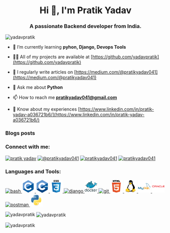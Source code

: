 <h1 align="center">Hi 👋, I'm Pratik Yadav</h1>
<h3 align="center">A passionate Backend developer from India.</h3>

<p align="left"> <img src="https://komarev.com/ghpvc/?username=yadavpratik&label=Profile%20views&color=0e75b6&style=flat" alt="yadavpratik" /> </p>

- 🌱 I’m currently learning **pyhon, Django, Devops Tools**

- 👨‍💻 All of my projects are available at [https://github.com/yadavpratik](https://github.com/yadavpratik)

- 📝 I regularly write articles on [https://medium.com/@pratikyadav041](https://medium.com/@pratikyadav041)

- 💬 Ask me about **Python**

- 📫 How to reach me **pratikyadav041@gmail.com**

- 📄 Know about my experiences [https://www.linkedin.com/in/pratik-yadav-a036721b6/](https://www.linkedin.com/in/pratik-yadav-a036721b6/)

### Blogs posts
<!-- BLOG-POST-LIST:START -->
<!-- BLOG-POST-LIST:END -->

<h3 align="left">Connect with me:</h3>
<p align="left">
<a href="https://linkedin.com/in/pratik yadav" target="blank"><img align="center" src="https://raw.githubusercontent.com/rahuldkjain/github-profile-readme-generator/master/src/images/icons/Social/linked-in-alt.svg" alt="pratik yadav" height="30" width="40" /></a>
<a href="https://medium.com/@pratikyadav041" target="blank"><img align="center" src="https://raw.githubusercontent.com/rahuldkjain/github-profile-readme-generator/master/src/images/icons/Social/medium.svg" alt="@pratikyadav041" height="30" width="40" /></a>
<a href="https://www.hackerrank.com/pratikyadav041" target="blank"><img align="center" src="https://raw.githubusercontent.com/rahuldkjain/github-profile-readme-generator/master/src/images/icons/Social/hackerrank.svg" alt="pratikyadav041" height="30" width="40" /></a>
<a href="https://auth.geeksforgeeks.org/user/pratikyadav041" target="blank"><img align="center" src="https://raw.githubusercontent.com/rahuldkjain/github-profile-readme-generator/master/src/images/icons/Social/geeks-for-geeks.svg" alt="pratikyadav041" height="30" width="40" /></a>
</p>

<h3 align="left">Languages and Tools:</h3>
<p align="left"> <a href="https://www.gnu.org/software/bash/" target="_blank" rel="noreferrer"> <img src="https://www.vectorlogo.zone/logos/gnu_bash/gnu_bash-icon.svg" alt="bash" width="40" height="40"/> </a> <a href="https://www.cprogramming.com/" target="_blank" rel="noreferrer"> <img src="https://raw.githubusercontent.com/devicons/devicon/master/icons/c/c-original.svg" alt="c" width="40" height="40"/> </a> <a href="https://www.w3schools.com/cpp/" target="_blank" rel="noreferrer"> <img src="https://raw.githubusercontent.com/devicons/devicon/master/icons/cplusplus/cplusplus-original.svg" alt="cplusplus" width="40" height="40"/> </a> <a href="https://www.w3schools.com/css/" target="_blank" rel="noreferrer"> <img src="https://raw.githubusercontent.com/devicons/devicon/master/icons/css3/css3-original-wordmark.svg" alt="css3" width="40" height="40"/> </a> <a href="https://www.djangoproject.com/" target="_blank" rel="noreferrer"> <img src="https://cdn.worldvectorlogo.com/logos/django.svg" alt="django" width="40" height="40"/> </a> <a href="https://www.docker.com/" target="_blank" rel="noreferrer"> <img src="https://raw.githubusercontent.com/devicons/devicon/master/icons/docker/docker-original-wordmark.svg" alt="docker" width="40" height="40"/> </a> <a href="https://git-scm.com/" target="_blank" rel="noreferrer"> <img src="https://www.vectorlogo.zone/logos/git-scm/git-scm-icon.svg" alt="git" width="40" height="40"/> </a> <a href="https://www.w3.org/html/" target="_blank" rel="noreferrer"> <img src="https://raw.githubusercontent.com/devicons/devicon/master/icons/html5/html5-original-wordmark.svg" alt="html5" width="40" height="40"/> </a> <a href="https://www.linux.org/" target="_blank" rel="noreferrer"> <img src="https://raw.githubusercontent.com/devicons/devicon/master/icons/linux/linux-original.svg" alt="linux" width="40" height="40"/> </a> <a href="https://www.mysql.com/" target="_blank" rel="noreferrer"> <img src="https://raw.githubusercontent.com/devicons/devicon/master/icons/mysql/mysql-original-wordmark.svg" alt="mysql" width="40" height="40"/> </a> <a href="https://www.oracle.com/" target="_blank" rel="noreferrer"> <img src="https://raw.githubusercontent.com/devicons/devicon/master/icons/oracle/oracle-original.svg" alt="oracle" width="40" height="40"/> </a> <a href="https://postman.com" target="_blank" rel="noreferrer"> <img src="https://www.vectorlogo.zone/logos/getpostman/getpostman-icon.svg" alt="postman" width="40" height="40"/> </a> <a href="https://www.python.org" target="_blank" rel="noreferrer"> <img src="https://raw.githubusercontent.com/devicons/devicon/master/icons/python/python-original.svg" alt="python" width="40" height="40"/> </a> </p>

<p><img align="left" src="https://github-readme-stats.vercel.app/api/top-langs?username=yadavpratik&show_icons=true&locale=en&layout=compact" alt="yadavpratik" /></p>

<p>&nbsp;<img align="center" src="https://github-readme-stats.vercel.app/api?username=yadavpratik&show_icons=true&locale=en" alt="yadavpratik" /></p>

<p><img align="center" src="https://github-readme-streak-stats.herokuapp.com/?user=yadavpratik&" alt="yadavpratik" /></p>
